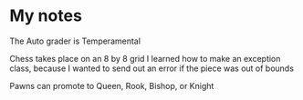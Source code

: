 # My notes
The Auto grader is Temperamental

Chess takes place on an 8 by 8 grid
I learned how to make an exception class, because I wanted to send out an error if the piece was out of bounds 

Pawns can promote to Queen, Rook, Bishop, or Knight